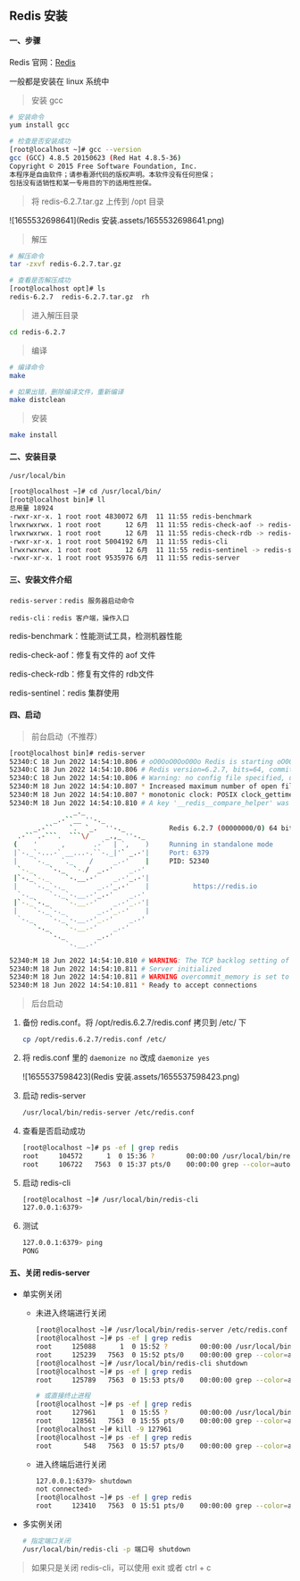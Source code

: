 ## Redis 安装

#### 一、步骤

Redis 官网：[Redis](https://redis.io/)

一般都是安装在 linux 系统中

> 安装 gcc 

```bash
# 安装命令
yum install gcc

# 检查是否安装成功
[root@localhost ~]# gcc --version
gcc (GCC) 4.8.5 20150623 (Red Hat 4.8.5-36)
Copyright © 2015 Free Software Foundation, Inc.
本程序是自由软件；请参看源代码的版权声明。本软件没有任何担保；
包括没有适销性和某一专用目的下的适用性担保。
```



> 将 redis-6.2.7.tar.gz 上传到 /opt 目录

![1655532698641](Redis 安装.assets/1655532698641.png)



> 解压

```bash
# 解压命令
tar -zxvf redis-6.2.7.tar.gz

# 查看是否解压成功
[root@localhost opt]# ls
redis-6.2.7  redis-6.2.7.tar.gz  rh
```



> 进入解压目录

```bash
cd redis-6.2.7
```



> 编译

```bash
# 编译命令
make

# 如果出错，删除编译文件，重新编译
make distclean
```



> 安装

```bash
make install
```



#### 二、安装目录

`/usr/local/bin`

```bash
[root@localhost ~]# cd /usr/local/bin/
[root@localhost bin]# ll
总用量 18924
-rwxr-xr-x. 1 root root 4830072 6月  11 11:55 redis-benchmark
lrwxrwxrwx. 1 root root      12 6月  11 11:55 redis-check-aof -> redis-server
lrwxrwxrwx. 1 root root      12 6月  11 11:55 redis-check-rdb -> redis-server
-rwxr-xr-x. 1 root root 5004192 6月  11 11:55 redis-cli
lrwxrwxrwx. 1 root root      12 6月  11 11:55 redis-sentinel -> redis-server
-rwxr-xr-x. 1 root root 9535976 6月  11 11:55 redis-server
```



#### 三、安装文件介绍

`redis-server：redis 服务器启动命令`

`redis-cli：redis 客户端，操作入口`

redis-benchmark：性能测试工具，检测机器性能

redis-check-aof：修复有文件的 aof 文件

redis-check-rdb：修复有文件的 rdb文件

redis-sentinel：redis 集群使用



#### 四、启动

> 前台启动（不推荐）

```bash
[root@localhost bin]# redis-server
52340:C 18 Jun 2022 14:54:10.806 # oO0OoO0OoO0Oo Redis is starting oO0OoO0OoO0Oo
52340:C 18 Jun 2022 14:54:10.806 # Redis version=6.2.7, bits=64, commit=00000000, modified=0, pid=52340, just started
52340:C 18 Jun 2022 14:54:10.806 # Warning: no config file specified, using the default config. In order to specify a config file use redis-server /path/to/redis.conf
52340:M 18 Jun 2022 14:54:10.807 * Increased maximum number of open files to 10032 (it was originally set to 1024).
52340:M 18 Jun 2022 14:54:10.807 * monotonic clock: POSIX clock_gettime
52340:M 18 Jun 2022 14:54:10.810 # A key '__redis__compare_helper' was added to Lua globals which is not on the globals allow list nor listed on the deny list.
                _._                                                  
           _.-``__ ''-._                                             
      _.-``    `.  `_.  ''-._           Redis 6.2.7 (00000000/0) 64 bit
  .-`` .-```.  ```\/    _.,_ ''-._                                  
 (    '      ,       .-`  | `,    )     Running in standalone mode
 |`-._`-...-` __...-.``-._|'` _.-'|     Port: 6379
 |    `-._   `._    /     _.-'    |     PID: 52340
  `-._    `-._  `-./  _.-'    _.-'                                   
 |`-._`-._    `-.__.-'    _.-'_.-'|                                  
 |    `-._`-._        _.-'_.-'    |           https://redis.io       
  `-._    `-._`-.__.-'_.-'    _.-'                                   
 |`-._`-._    `-.__.-'    _.-'_.-'|                                  
 |    `-._`-._        _.-'_.-'    |                                  
  `-._    `-._`-.__.-'_.-'    _.-'                                   
      `-._    `-.__.-'    _.-'                                       
          `-._        _.-'                                           
              `-.__.-'                                               

52340:M 18 Jun 2022 14:54:10.810 # WARNING: The TCP backlog setting of 511 cannot be enforced because /proc/sys/net/core/somaxconn is set to the lower value of 128.
52340:M 18 Jun 2022 14:54:10.811 # Server initialized
52340:M 18 Jun 2022 14:54:10.811 # WARNING overcommit_memory is set to 0! Background save may fail under low memory condition. To fix this issue add 'vm.overcommit_memory = 1' to /etc/sysctl.conf and then reboot or run the command 'sysctl vm.overcommit_memory=1' for this to take effect.
52340:M 18 Jun 2022 14:54:10.811 * Ready to accept connections
```



> 后台启动

1. 备份 redis.conf。将 /opt/redis.6.2.7/redis.conf 拷贝到 /etc/ 下

   ```bash
   cp /opt/redis.6.2.7/redis.conf /etc/
   ```

   

2. 将 redis.conf 里的 `daemonize no` 改成 `daemonize yes`

   ![1655537598423](Redis 安装.assets/1655537598423.png)

   

3. 启动 redis-server

   ```bash
   /usr/local/bin/redis-server /etc/redis.conf 
   ```



4. 查看是否启动成功

   ```bash
   [root@localhost ~]# ps -ef | grep redis
   root     104572      1  0 15:36 ?        00:00:00 /usr/local/bin/redis-server *:6379
   root     106722   7563  0 15:37 pts/0    00:00:00 grep --color=auto redis
   ```

   

5. 启动 redis-cli

   ```bash
   [root@localhost ~]# /usr/local/bin/redis-cli 
   127.0.0.1:6379> 
   ```



6. 测试

   ```bash
   127.0.0.1:6379> ping
   PONG
   ```

   

#### 五、关闭 redis-server

- 单实例关闭

  - 未进入终端进行关闭

    ```bash
    [root@localhost ~]# /usr/local/bin/redis-server /etc/redis.conf 
    [root@localhost ~]# ps -ef | grep redis
    root     125088      1  0 15:52 ?        00:00:00 /usr/local/bin/redis-server *:6379
    root     125239   7563  0 15:52 pts/0    00:00:00 grep --color=auto redis
    [root@localhost ~]# /usr/local/bin/redis-cli shutdown
    [root@localhost ~]# ps -ef | grep redis
    root     125789   7563  0 15:53 pts/0    00:00:00 grep --color=auto redis
    
    # 或直接终止进程
    [root@localhost ~]# ps -ef | grep redis
    root     127961      1  0 15:55 ?        00:00:00 /usr/local/bin/redis-server *:6379
    root     128561   7563  0 15:55 pts/0    00:00:00 grep --color=auto redis
    [root@localhost ~]# kill -9 127961
    [root@localhost ~]# ps -ef | grep redis
    root        548   7563  0 15:57 pts/0    00:00:00 grep --color=auto redis
    ```

    

  - 进入终端后进行关闭

    ```bash
    127.0.0.1:6379> shutdown
    not connected> 
    [root@localhost ~]# ps -ef | grep redis
    root     123410   7563  0 15:51 pts/0    00:00:00 grep --color=auto redis
    ```

- 多实例关闭

  ```bash
  # 指定端口关闭
  /usr/local/bin/redis-cli -p 端口号 shutdown
  ```

  

> 如果只是关闭 redis-cli，可以使用 exit 或者 ctrl +  c













































